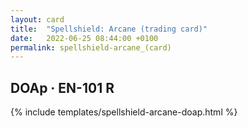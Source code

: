 ```yaml
---
layout: card
title:  "Spellshield: Arcane (trading card)"
date:   2022-06-25 08:44:00 +0100
permalink: spellshield-arcane_(card)
---
```


## DOAp &middot; EN-101 R

{% include templates/spellshield-arcane-doap.html %}